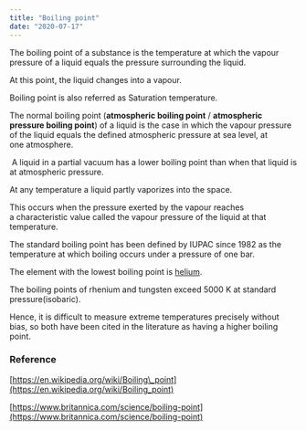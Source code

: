 ```yaml
---
title: "Boiling point"
date: "2020-07-17"
---
```


The boiling point of a substance is the temperature at which the vapour pressure of a liquid equals the pressure surrounding the liquid.

At this point, the liquid changes into a vapour.

Boiling point is also referred as Saturation temperature.

The normal boiling point (**atmospheric boiling point** / **atmospheric pressure boiling point**) of a liquid is the case in which the vapour pressure of the liquid equals the defined atmospheric pressure at sea level, at one atmosphere.

 A liquid in a partial vacuum has a lower boiling point than when that liquid is at atmospheric pressure.

At any temperature a liquid partly vaporizes into the space.

This occurs when the pressure exerted by the vapour reaches a characteristic value called the vapour pressure of the liquid at that temperature. 

The standard boiling point has been defined by IUPAC since 1982 as the temperature at which boiling occurs under a pressure of one bar.

The element with the lowest boiling point is [helium](https://chemistdictionary.com/helium/).

The boiling points of rhenium and tungsten exceed 5000 K at standard pressure(isobaric).

Hence, it is difficult to measure extreme temperatures precisely without bias, so both have been cited in the literature as having a higher boiling point.

### Reference

[https://en.wikipedia.org/wiki/Boiling\_point](https://en.wikipedia.org/wiki/Boiling_point)

[https://www.britannica.com/science/boiling-point](https://www.britannica.com/science/boiling-point)
